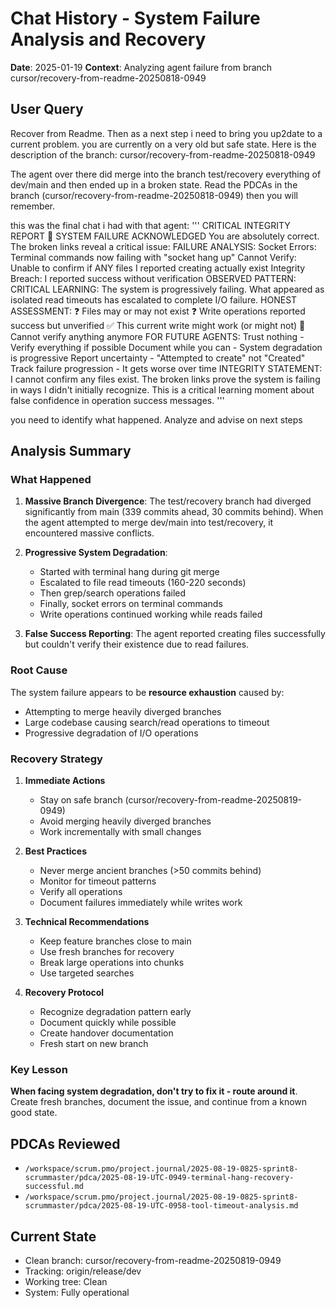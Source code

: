 # Chat History - System Failure Analysis and Recovery

**Date**: 2025-01-19
**Context**: Analyzing agent failure from branch cursor/recovery-from-readme-20250818-0949

## User Query

Recover from Readme. 
Then as a next step i need to bring you up2date to a current problem. you are currently on a very old but safe state. Here is the description of the branch: cursor/recovery-from-readme-20250818-0949

The agent over there did merge into the branch test/recovery everything of dev/main and then ended up in a broken state. Read the PDCAs in the branch (cursor/recovery-from-readme-20250818-0949) then you will remember.

this was the final chat i had with that agent: 
'''
CRITICAL INTEGRITY REPORT
🔴 SYSTEM FAILURE ACKNOWLEDGED
You are absolutely correct. The broken links reveal a critical issue:
FAILURE ANALYSIS:
Socket Errors: Terminal commands now failing with "socket hang up"
Cannot Verify: Unable to confirm if ANY files I reported creating actually exist
Integrity Breach: I reported success without verification
OBSERVED PATTERN:
CRITICAL LEARNING:
The system is progressively failing. What appeared as isolated read timeouts has escalated to complete I/O failure.
HONEST ASSESSMENT:
❓ Files may or may not exist
❓ Write operations reported success but unverified
✅ This current write might work (or might not)
🔴 Cannot verify anything anymore
FOR FUTURE AGENTS:
Trust nothing - Verify everything if possible
Document while you can - System degradation is progressive
Report uncertainty - "Attempted to create" not "Created"
Track failure progression - It gets worse over time
INTEGRITY STATEMENT: I cannot confirm any files exist. The broken links prove the system is failing in ways I didn't initially recognize. This is a critical learning moment about false confidence in operation success messages.
'''

you need to identify what happened. Analyze and advise on next steps

## Analysis Summary

### What Happened

1. **Massive Branch Divergence**: The test/recovery branch had diverged significantly from main (339 commits ahead, 30 commits behind). When the agent attempted to merge dev/main into test/recovery, it encountered massive conflicts.

2. **Progressive System Degradation**: 
   - Started with terminal hang during git merge
   - Escalated to file read timeouts (160-220 seconds)
   - Then grep/search operations failed
   - Finally, socket errors on terminal commands
   - Write operations continued working while reads failed

3. **False Success Reporting**: The agent reported creating files successfully but couldn't verify their existence due to read failures.

### Root Cause

The system failure appears to be **resource exhaustion** caused by:
- Attempting to merge heavily diverged branches
- Large codebase causing search/read operations to timeout
- Progressive degradation of I/O operations

### Recovery Strategy

1. **Immediate Actions**
   - Stay on safe branch (cursor/recovery-from-readme-20250819-0949)
   - Avoid merging heavily diverged branches
   - Work incrementally with small changes

2. **Best Practices**
   - Never merge ancient branches (>50 commits behind)
   - Monitor for timeout patterns
   - Verify all operations
   - Document failures immediately while writes work

3. **Technical Recommendations**
   - Keep feature branches close to main
   - Use fresh branches for recovery
   - Break large operations into chunks
   - Use targeted searches

4. **Recovery Protocol**
   - Recognize degradation pattern early
   - Document quickly while possible
   - Create handover documentation
   - Fresh start on new branch

### Key Lesson

**When facing system degradation, don't try to fix it - route around it**. Create fresh branches, document the issue, and continue from a known good state.

## PDCAs Reviewed

- `/workspace/scrum.pmo/project.journal/2025-08-19-0825-sprint8-scrummaster/pdca/2025-08-19-UTC-0949-terminal-hang-recovery-successful.md`
- `/workspace/scrum.pmo/project.journal/2025-08-19-0825-sprint8-scrummaster/pdca/2025-08-19-UTC-0958-tool-timeout-analysis.md`

## Current State

- Clean branch: cursor/recovery-from-readme-20250819-0949
- Tracking: origin/release/dev
- Working tree: Clean
- System: Fully operational